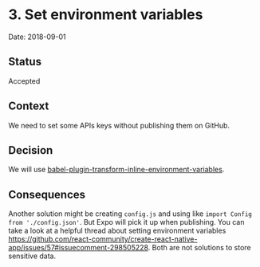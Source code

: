 # 3. Set environment variables

Date: 2018-09-01

## Status

Accepted

## Context

We need to set some APIs keys without publishing them on GitHub.

## Decision

We will use [babel-plugin-transform-inline-environment-variables](https://www.npmjs.com/package/babel-plugin-transform-inline-environment-variables).

## Consequences

Another solution might be creating `config.js` and using like `import Config from './config.json'`.
But Expo will pick it up when publishing. You can take a look at a helpful thread about setting environment variables https://github.com/react-community/create-react-native-app/issues/57#issuecomment-298505228.
Both are not solutions to store sensitive data.
